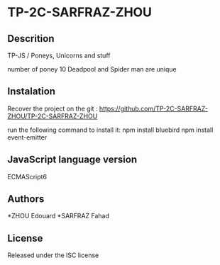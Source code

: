 # TP-2C-SARFRAZ-ZHOU

## Descrition
TP-JS / Poneys, Unicorns and stuff

number of poney 10
Deadpool and Spider man are unique


## Instalation 
Recover the project on the git :
https://github.com/TP-2C-SARFRAZ-ZHOU/TP-2C-SARFRAZ-ZHOU

run the following command to install it:
npm install bluebird
npm install event-emitter


## JavaScript language version
ECMAScript6


## Authors
*ZHOU Edouard
*SARFRAZ Fahad


## License
Released under the ISC license
